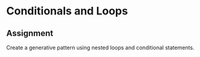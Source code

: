 # Conditionals and Loops



## Assignment
Create a generative pattern using nested loops and conditional statements.
